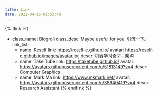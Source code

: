 ```yaml
---
title: Link
date: 2022-04-16 01:53:48
---
```

{% flink %}
- class_name: Blogroll
  class_desc: Maybe useful for you. 引流一下。
  link_list:
    - name: Reself
      link: https://reself-c.github.io/
      avatar: https://reself-c.github.io/images/avatar.jpg
      descr: 机器学习奇才--柴沟
    - name: Take Tube
      link: https://taketube.github.io/
      avatar: https://avatars.githubusercontent.com/u/51813149?v=4
      descr: Computer Graphics
    - name: Mark Ma
      link: https://www.mkmark.net/
      avatar: https://avatars.githubusercontent.com/u/38940419?v=4
      descr: Research Assistant
{% endflink %}
